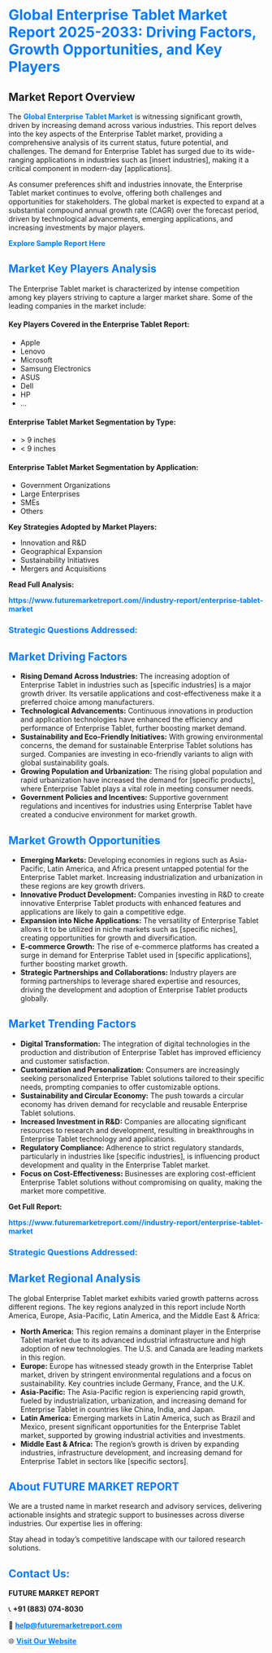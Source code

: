 <h1 style="color: #007BFF;">Global Enterprise Tablet Market Report 2025-2033: Driving Factors, Growth Opportunities, and Key Players</h1>

<section id="overview">
<h2>Market Report Overview</h2>
<p>The <a href="https://www.futuremarketreport.com//industry-report/enterprise-tablet-market" style="color: #007BFF; text-decoration: none;"><strong>Global Enterprise Tablet Market</strong></a> is witnessing significant growth, driven by increasing demand across various industries. This report delves into the key aspects of the Enterprise Tablet market, providing a comprehensive analysis of its current status, future potential, and challenges. The demand for Enterprise Tablet has surged due to its wide-ranging applications in industries such as [insert industries], making it a critical component in modern-day [applications].</p>
<p>As consumer preferences shift and industries innovate, the Enterprise Tablet market continues to evolve, offering both challenges and opportunities for stakeholders. The global market is expected to expand at a substantial compound annual growth rate (CAGR) over the forecast period, driven by technological advancements, emerging applications, and increasing investments by major players.</p>
</section>

<section id="overview">
<p><a href="https://www.futuremarketreport.com//request-sample/reportId=51297" style="color: #007BFF; text-decoration: none;"><strong>Explore Sample Report Here</strong></a></p>
</section>

<section id="key-players">
<h2 style="color: #007BFF;">Market Key Players Analysis</h2>
<p>The Enterprise Tablet market is characterized by intense competition among key players striving to capture a larger market share. Some of the leading companies in the market include:</p>
<h4>Key Players Covered in the Enterprise Tablet Report:</h4>
<ul><li>Apple</li><li>Lenovo</li><li>Microsoft</li><li>Samsung Electronics</li><li>ASUS</li><li>Dell</li><li>HP</li><li>...</li></ul>
<h4>Enterprise Tablet Market Segmentation by Type:</h4>
<ul><li>&gt; 9 inches</li><li>&lt; 9 inches</li></ul>

<h4>Enterprise Tablet Market Segmentation by Application:</h4>
<ul><li>Government Organizations</li><li>Large Enterprises</li><li>SMEs</li><li>Others</li></ul>
<p><strong>Key Strategies Adopted by Market Players:</strong></p>
<ul>
<li>Innovation and R&D</li>
<li>Geographical Expansion</li>
<li>Sustainability Initiatives</li>
<li>Mergers and Acquisitions</li>
</ul>
</section>

<section>
<p><strong>Read Full Analysis: </strong></p><a href="https://www.futuremarketreport.com//industry-report/enterprise-tablet-market" style="color: #007BFF; text-decoration: none;"><strong>https://www.futuremarketreport.com//industry-report/enterprise-tablet-market</strong></a>
<h3 style="color: #007BFF;">Strategic Questions Addressed:</h3>
</section>

<section id="driving-factors">
<h2 style="color: #007BFF;">Market Driving Factors</h2>
<ul>
<li><strong>Rising Demand Across Industries:</strong> The increasing adoption of Enterprise Tablet in industries such as [specific industries] is a major growth driver. Its versatile applications and cost-effectiveness make it a preferred choice among manufacturers.</li>
<li><strong>Technological Advancements:</strong> Continuous innovations in production and application technologies have enhanced the efficiency and performance of Enterprise Tablet, further boosting market demand.</li>
<li><strong>Sustainability and Eco-Friendly Initiatives:</strong> With growing environmental concerns, the demand for sustainable Enterprise Tablet solutions has surged. Companies are investing in eco-friendly variants to align with global sustainability goals.</li>
<li><strong>Growing Population and Urbanization:</strong> The rising global population and rapid urbanization have increased the demand for [specific products], where Enterprise Tablet plays a vital role in meeting consumer needs.</li>
<li><strong>Government Policies and Incentives:</strong> Supportive government regulations and incentives for industries using Enterprise Tablet have created a conducive environment for market growth.</li>
</ul>
</section>

<section id="growth-opportunities">
<h2 style="color: #007BFF;">Market Growth Opportunities</h2>
<ul>
<li><strong>Emerging Markets:</strong> Developing economies in regions such as Asia-Pacific, Latin America, and Africa present untapped potential for the Enterprise Tablet market. Increasing industrialization and urbanization in these regions are key growth drivers.</li>
<li><strong>Innovative Product Development:</strong> Companies investing in R&D to create innovative Enterprise Tablet products with enhanced features and applications are likely to gain a competitive edge.</li>
<li><strong>Expansion into Niche Applications:</strong> The versatility of Enterprise Tablet allows it to be utilized in niche markets such as [specific niches], creating opportunities for growth and diversification.</li>
<li><strong>E-commerce Growth:</strong> The rise of e-commerce platforms has created a surge in demand for Enterprise Tablet used in [specific applications], further boosting market growth.</li>
<li><strong>Strategic Partnerships and Collaborations:</strong> Industry players are forming partnerships to leverage shared expertise and resources, driving the development and adoption of Enterprise Tablet products globally.</li>
</ul>
</section>

<section id="trending-factors">
<h2 style="color: #007BFF;">Market Trending Factors</h2>
<ul>
<li><strong>Digital Transformation:</strong> The integration of digital technologies in the production and distribution of Enterprise Tablet has improved efficiency and customer satisfaction.</li>
<li><strong>Customization and Personalization:</strong> Consumers are increasingly seeking personalized Enterprise Tablet solutions tailored to their specific needs, prompting companies to offer customizable options.</li>
<li><strong>Sustainability and Circular Economy:</strong> The push towards a circular economy has driven demand for recyclable and reusable Enterprise Tablet solutions.</li>
<li><strong>Increased Investment in R&D:</strong> Companies are allocating significant resources to research and development, resulting in breakthroughs in Enterprise Tablet technology and applications.</li>
<li><strong>Regulatory Compliance:</strong> Adherence to strict regulatory standards, particularly in industries like [specific industries], is influencing product development and quality in the Enterprise Tablet market.</li>
<li><strong>Focus on Cost-Effectiveness:</strong> Businesses are exploring cost-efficient Enterprise Tablet solutions without compromising on quality, making the market more competitive.</li>
</ul>
</section>

<section>
<p><strong>Get Full Report: </strong></p><a href="https://www.futuremarketreport.com//industry-report/enterprise-tablet-market" style="color: #007BFF; text-decoration: none;"><strong>https://www.futuremarketreport.com//industry-report/enterprise-tablet-market</strong></a>
<h3 style="color: #007BFF;">Strategic Questions Addressed:</h3>
</section>


<section id="regional-analysis">
<h2 style="color: #007BFF;">Market Regional Analysis</h2>
<p>The global Enterprise Tablet market exhibits varied growth patterns across different regions. The key regions analyzed in this report include North America, Europe, Asia-Pacific, Latin America, and the Middle East & Africa:</p>
<ul>
<li><strong>North America:</strong> This region remains a dominant player in the Enterprise Tablet market due to its advanced industrial infrastructure and high adoption of new technologies. The U.S. and Canada are leading markets in this region.</li>
<li><strong>Europe:</strong> Europe has witnessed steady growth in the Enterprise Tablet market, driven by stringent environmental regulations and a focus on sustainability. Key countries include Germany, France, and the U.K.</li>
<li><strong>Asia-Pacific:</strong> The Asia-Pacific region is experiencing rapid growth, fueled by industrialization, urbanization, and increasing demand for Enterprise Tablet in countries like China, India, and Japan.</li>
<li><strong>Latin America:</strong> Emerging markets in Latin America, such as Brazil and Mexico, present significant opportunities for the Enterprise Tablet market, supported by growing industrial activities and investments.</li>
<li><strong>Middle East & Africa:</strong> The region’s growth is driven by expanding industries, infrastructure development, and increasing demand for Enterprise Tablet in sectors like [specific sectors].</li>
</ul>
</section>

<footer>
<h2 style="color: #007BFF;">About FUTURE MARKET REPORT</h2>
<p>We are a trusted name in market research and advisory services, delivering actionable insights and strategic support to businesses across diverse industries. Our expertise lies in offering:</p>

<p>Stay ahead in today’s competitive landscape with our tailored research solutions.</p>

<h2 style="color: #007BFF;">Contact Us:</h2>
<p><strong>FUTURE MARKET REPORT</strong></p>
<p>📞 <strong>+91 (883) 074-8030</strong></p>
<p>📧 <strong><a href="mailto:help@futuremarketreport.com" style="color: #007BFF;">help@futuremarketreport.com</a></strong></p>
<p>🌐 <strong><a href="https://www.futuremarketreport.com/" style="color: #007BFF;">Visit Our Website</a></strong></p>
</footer>